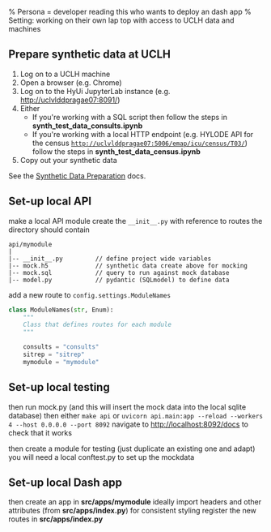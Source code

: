 % Persona = developer reading this who wants to deploy an dash app
% Setting: working on their own lap top with access to UCLH data and machines


## Prepare synthetic data at UCLH

1. Log on to a UCLH machine
2. Open a browser (e.g. Chrome)
3. Log on to the HyUi JupyterLab instance (e.g. [http://uclvlddpragae07:8091/](<>))
4. Either
    - If you're working with a SQL script then follow the steps in **synth_test_data_consults.ipynb**
    - If you're working with a local HTTP endpoint (e.g. HYLODE API for the census [`http://uclvlddpragae07:5006/emap/icu/census/T03/`](<>)) follow the steps in **synth_test_data_census.ipynb**
5. Copy out your synthetic data

See the [Synthetic Data Preparation](synthetic_data.md) docs.

## Set-up local API

make a local API module
create the `__init__.py` with reference to routes
the directory should contain

```
api/mymodule
|
|-- __init__.py         // define project wide variables
|-- mock.h5             // synthetic data create above for mocking
|-- mock.sql            // query to run against mock database
|-- model.py            // pydantic (SQLmodel) to define data
```

add a new route to `config.settings.ModuleNames`

```python
class ModuleNames(str, Enum):
    """
    Class that defines routes for each module
    """

    consults = "consults"
    sitrep = "sitrep"
    mymodule = "mymodule"
```

## Set-up local testing

then run mock.py (and this will insert the mock data into the local sqlite database)
then either `make api` or `uvicorn api.main:app --reload --workers 4 --host 0.0.0.0 --port 8092`
navigate to [http://localhost:8092/docs](<>) to check that it works

then create a module for testing (just duplicate an existing one and adapt)
you will need a local conftest.py to set up the mockdata

## Set-up local Dash app

then create an app in **src/apps/mymodule**
ideally import headers and other attributes (from **src/apps/index.py**) for consistent styling
register the new routes in **src/apps/index.py**
